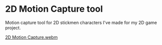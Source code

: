 # 2D Motion Capture tool

Motion capture tool for 2D stickmen characters I've made for my 2D game project.

[2D Motion Capture.webm](https://github.com/lukalovre/2DMotionCapture/assets/9947226/57ae8fa1-c6e3-4d8d-b404-186edf06343d)
